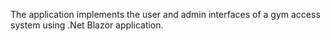 The application implements the user and admin interfaces of a gym access system using .Net Blazor application.
